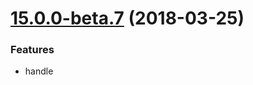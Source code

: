 <a name="15.0.0-beta.7"></a>
# [15.0.0-beta.7](https://github.com/vuejs/vue-loader/compare/v15.0.0-beta.6...v15.0.0-beta.7) (2018-03-25)


### Features

* handle <template lang="xxx"> with loaders ([c954f32](https://github.com/vuejs/vue-loader/commit/c954f32))


### BREAKING CHANGES

* <template lang="xxx"> are now handled
with webpack loaders as well.



<a name="15.0.0-beta.6"></a>
# [15.0.0-beta.6](https://github.com/vuejs/vue-loader/compare/v15.0.0-beta.5...v15.0.0-beta.6) (2018-03-24)


### Bug Fixes

* compat with html-webpack-plugin ([8626739](https://github.com/vuejs/vue-loader/commit/8626739)), closes [#1213](https://github.com/vuejs/vue-loader/issues/1213)
* only reuse ident for whitelisted loaders ([230abd4](https://github.com/vuejs/vue-loader/commit/230abd4)), closes [#1214](https://github.com/vuejs/vue-loader/issues/1214)



<a name="15.0.0-beta.5"></a>
# [15.0.0-beta.5](https://github.com/vuejs/vue-loader/compare/v15.0.0-beta.4...v15.0.0-beta.5) (2018-03-23)


### Bug Fixes

* pass correct args to RuleSet.normalizeRule (fix [#1210](https://github.com/vuejs/vue-loader/issues/1210)) ([1c54dc4](https://github.com/vuejs/vue-loader/commit/1c54dc4))



<a name="15.0.0-beta.4"></a>
# [15.0.0-beta.4](https://github.com/vuejs/vue-loader/compare/v15.0.0-beta.3...v15.0.0-beta.4) (2018-03-23)


### Bug Fixes

* avoid babel options validation error (fix [#1209](https://github.com/vuejs/vue-loader/issues/1209)) ([d3e3f5e](https://github.com/vuejs/vue-loader/commit/d3e3f5e))



<a name="15.0.0-beta.3"></a>
# [15.0.0-beta.3](https://github.com/vuejs/vue-loader/compare/v15.0.0-beta.2...v15.0.0-beta.3) (2018-03-23)


### Bug Fixes

* handle vue rule with include (fix [#1201](https://github.com/vuejs/vue-loader/issues/1201)) ([2be5507](https://github.com/vuejs/vue-loader/commit/2be5507))
* make sure cloned rules reuse the exact same ident in options ([eab9460](https://github.com/vuejs/vue-loader/commit/eab9460)), closes [#1199](https://github.com/vuejs/vue-loader/issues/1199)
* remove rule.loaders from normalized rules ([#1207](https://github.com/vuejs/vue-loader/issues/1207)) ([e9cbbcd](https://github.com/vuejs/vue-loader/commit/e9cbbcd))
* support test-less oneOf rules ([7208885](https://github.com/vuejs/vue-loader/commit/7208885))
* use relative path for self path resolution ([343b9df](https://github.com/vuejs/vue-loader/commit/343b9df))


### Features

* **loader:** support options.productionMode ([#1208](https://github.com/vuejs/vue-loader/issues/1208)) ([69bc1c1](https://github.com/vuejs/vue-loader/commit/69bc1c1))



<a name="15.0.0-beta.2"></a>
# [15.0.0-beta.2](https://github.com/vuejs/vue-loader/compare/v15.0.0-beta.1...v15.0.0-beta.2) (2018-03-22)


### Bug Fixes

* loader check for windows ([ab067b0](https://github.com/vuejs/vue-loader/commit/ab067b0))
* properly stringify hot-reload-api path for Windows ([fb1306e](https://github.com/vuejs/vue-loader/commit/fb1306e))



<a name="15.0.0-beta.1"></a>
# [15.0.0-beta.1](https://github.com/vuejs/vue-loader/compare/f418bd9...v15.0.0-beta.1) (2018-03-21)


### Bug Fixes

* remove .vue from fake resourcePath to avoid double match ([7c5b6ac](https://github.com/vuejs/vue-loader/commit/7c5b6ac))


### Features

* basic hot reload ([f418bd9](https://github.com/vuejs/vue-loader/commit/f418bd9))
* css modules + hmr ([99754c0](https://github.com/vuejs/vue-loader/commit/99754c0))
* dynamic style injection ([234d48b](https://github.com/vuejs/vue-loader/commit/234d48b))
* expose all block attrs via query ([cda1ec3](https://github.com/vuejs/vue-loader/commit/cda1ec3))
* respect user compiler / compilerOptions ([58239f6](https://github.com/vuejs/vue-loader/commit/58239f6))
* support configuring loader for custom blocks via resourceQuery ([d04f9cf](https://github.com/vuejs/vue-loader/commit/d04f9cf))
* support rules with oneOf ([c3b379d](https://github.com/vuejs/vue-loader/commit/c3b379d))



